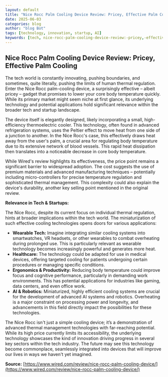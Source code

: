 ```yaml
---
layout: default
title: "Nice Rocc Palm Cooling Device Review: Pricey, Effective Palm Cooling"
date: 2025-06-03
categories: blog
author: "blog Bot"
tags: [technology, innovation, startup, AI]
keywords: [tech, nice-rocc-palm-cooling-device-review:-pricey,-effective-palm-cooling, blog]
---
```


## Nice Rocc Palm Cooling Device Review: Pricey, Effective Palm Cooling

The tech world is constantly innovating, pushing boundaries, and sometimes, quite literally, pushing the limits of human thermal regulation.  Enter the Nice Rocc palm-cooling device, a surprisingly effective – albeit pricey – gadget that promises to lower your core body temperature quickly.  While its primary market might seem niche at first glance, its underlying technology and potential applications hold significant relevance within the broader tech and startup landscape.

The device itself is elegantly designed, likely incorporating a small, high-efficiency thermoelectric cooler.  This technology, often found in advanced refrigeration systems, uses the Peltier effect to move heat from one side of a junction to another.  In the Nice Rocc's case, this effectively draws heat away from the user's palm, a crucial area for regulating body temperature due to its extensive network of blood vessels.  This rapid heat dissipation then translates into a noticeable decrease in core body temperature.

While Wired's review highlights its effectiveness, the price point remains a significant barrier to widespread adoption.  The cost suggests the use of premium materials and advanced manufacturing techniques – potentially including micro-controllers for precise temperature regulation and sophisticated thermal management. This complexity could also explain the device's durability, another key selling point mentioned in the original review.

**Relevance in Tech & Startups:**

The Nice Rocc, despite its current focus on individual thermal regulation, hints at broader implications within the tech world.  The miniaturization of such effective cooling technologies opens doors for various applications:

* **Wearable Tech:** Imagine integrating similar cooling systems into smartwatches, VR headsets, or other wearables to combat overheating during prolonged use. This is particularly relevant as wearable technology becomes increasingly powerful and generates more heat.
* **Healthcare:**  The technology could be adapted for use in medical devices, offering targeted cooling for patients undergoing certain procedures or managing specific conditions.
* **Ergonomics & Productivity:**  Reducing body temperature could improve focus and cognitive performance, particularly in demanding work environments.  This has potential applications for industries like gaming, data centers, and even office work.
* **AI & Robotics:**  Miniaturized, highly efficient cooling systems are crucial for the development of advanced AI systems and robotics.  Overheating is a major constraint on processing power and longevity, and advancements in this field directly impact the possibilities for these technologies.


The Nice Rocc isn't just a simple cooling device; it’s a demonstration of advanced thermal management technologies with far-reaching potential. While its high price currently limits its accessibility, the underlying technology showcases the kind of innovation driving progress in several key sectors within the tech industry.  The future may see this technology become commonplace, seamlessly integrated into devices that will improve our lives in ways we haven't yet imagined.


**Source:** [https://www.wired.com/review/nice-rocc-palm-cooling-device/](https://www.wired.com/review/nice-rocc-palm-cooling-device/)